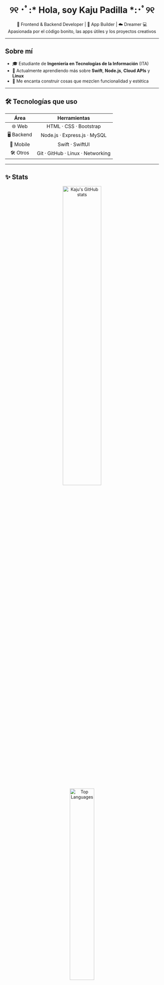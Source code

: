 <h1 align="center">୨୧ ･ﾟ:* Hola, soy Kaju Padilla *:･ﾟ୨୧</h1>

<p align="center">
🌸 Frontend & Backend Developer | 📱 App Builder | ☁️ Dreamer  
💻 Apasionada por el código bonito, las apps útiles y los proyectos creativos
</p>

---

## Sobre mí

- 🎓 Estudiante de **Ingeniería en Tecnologías de la Información** (ITA)
- 🌱 Actualmente aprendiendo más sobre **Swift**, **Node.js**, **Cloud APIs** y **Linux**
- 🎀 Me encanta construir cosas que mezclen funcionalidad y estética

---

## 🛠️ Tecnologías que uso

<div align="center">

| Área | Herramientas |
|:----:|:------------:|
| 🌐 Web | HTML · CSS · Bootstrap |
| 🖥️ Backend | Node.js · Express.js · MySQL |
| 📱 Mobile | Swift · SwiftUI |
| 🛠️ Otros | Git · GitHub · Linux · Networking |

</div>

---

## ✨ Stats

<p align="center">
  <img src="https://github-readme-stats.vercel.app/api?username=KajuMP&show_icons=true&theme=tokyonight&hide=prs&count_private=true" alt="Kaju's GitHub stats" width="50%"/>
</p>

<p align="center">
  <img src="https://github-readme-stats.vercel.app/api/top-langs/?username=KajuMP&layout=compact&theme=tokyonight" alt="Top Languages" width="40%"/>
</p>

---

## 🌸 Habilidades

| Habilidad | Nivel |
|:---------:|:-----:|
| 🌼 Node.js | ⭐⭐⭐⭐☆ |
| 🌼 Swift | ⭐⭐⭐⭐☆ |
| 🌼 MySQL | ⭐⭐⭐⭐☆ |
| 🌼 Git & GitHub | ⭐⭐⭐⭐⭐ |
| 🌼 Networking | ⭐⭐⭐⭐☆ |
| 🌼 Automatización | ⭐⭐⭐⭐☆ |

---

## 📫 ¡Conectemos!

- 📧 [kajumeneses@gmail.com](mailto:kajumeneses@gmail.com)

---

<p align="center">
(っ◔◡◔)っ ♥ "Crear es mi forma favorita de soñar despierta" ♥
</p>

